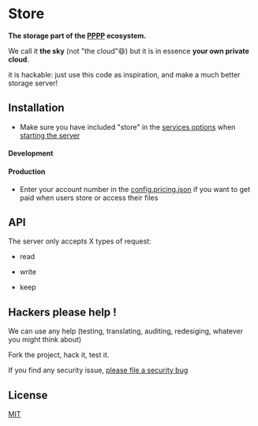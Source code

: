 
[pppp]: http://purecss.io/

# Store

**The storage part of the [PPPP][pppp] ecosystem.**

We call it **the sky** (not "the cloud":smile:) but it is in essence **your own private cloud**.

it is hackable: just use this code as inspiration, and make a much better storage server!


## Installation

* Make sure you have included "store" in the 
[services options](https://github.com/ppppess/ppppess/blob/master/servers/hackable/README.md#options)
when 
[starting the server](https://github.com/ppppess/ppppess/blob/master/servers/hackable/README.md#usage)

#### Development


#### Production

* Enter your account number in the 
[config.pricing.json](https://github.com/ppppess/ppppess/blob/master/servers/hackable/store/config.pricing.json)
if you want to get paid when users store or access their files


## API

The server only accepts X types of request:

* read

* write

* keep




## Hackers please help !

We can use any help (testing, translating, auditing, redesiging, whatever you might think about)

Fork the project, hack it, test it.

If you find any security issue, 
[please file a security bug](https://github.com/ppppess/ppppess/issues)






License
-------

[MIT](https://github.com/ppppess/ppppess/blob/master/LICENCE)




